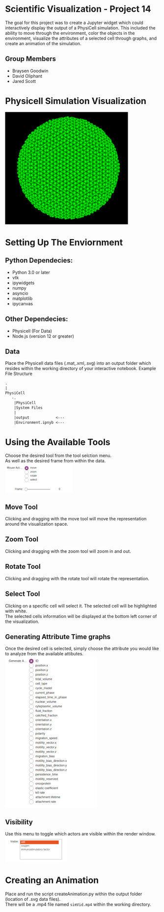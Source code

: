 # Scientific Visualization - Project 14
The goal for this project was to create a Jupyter widget which could interactively display the output of a  PhysiCell simulation.  This included the ability to move through the environment, color the objects in the environment, visualize the attributes of a selected cell through graphs, and create an animation of the simulation.
## Group Members
  * Braysen Goodwin
  * David Oliphant
  * Jared Scott
  
# Physicell Simulation Visualization
![Example Vizualization](/Images/viz.png "")

# Setting Up The Enviornment

## Python Dependecies:
  * Python 3.0 or later
  * vtk
  * ipywidgets
  * numpy
  * asyncio
  * matplotlib 
  * ipycanvas
## Other  Dependecies:
  * Physicell (For Data) 
  * Node.js (version 12 or greater) 

## Data
Place the Physicell data files (.mat,.xml,.svg) into an output folder which resides within the working directory of your interactive notebook.
Example File Structure

    .
    |
    PhysiCell
       -.
        |PhysiCell
        |System Files
        |
        |output            <---
        |Environment.ipnyb <---
    
# Using the Available Tools
Choose the desired tool from the tool selction menu.<br>
As well as the desired frame from within the data.<br>
![Tools](/Images/tools.PNG "")

## Move Tool
Clicking and dragging with the move tool will move the representation around the visualization space. 

## Zoom Tool 
Clicking and dragging with the zoom tool will zoom in and out.

## Rotate Tool 
Clicking and dragging with the rotate tool will rotate the representation.

## Select Tool 
Clicking on a specific cell will select it. The selected cell will be highlighted with white.<br>
The selected cells information will be displayed at the bottom left corner of the visualization. 

## Generating Attribute Time graphs 
Once the desired cell is selected, simply choose the attribute you would like to analyze from the available attibutes.<br>
![Tools](/Images/attributes.PNG "")

## Visibility
Use this menu to toggle which actors are visible within the render window.<br>
![Tools](/Images/visible.PNG "")

# Creating an Animation
Place and run the script createAnimation.py within the output folder (location of .svg data files).<br>
There will be a .mp4 file named `simVid.mp4` within the working directory.
